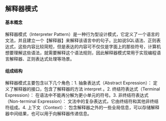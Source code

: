 ## 解释器模式

#### 基本概念

解释器模式（Interpreter Pattern）是⼀种⾏为型设计模式，它定义了⼀个语⾔的⽂法，并且建⽴⼀个【解释器】来解释该语⾔中的句⼦。⽐如说SQL语法、正则表达式，这些内容⽐较简短，但是表达的内容可不仅仅是字⾯上的那些符号，计算机想要理解这些语法，就需要解释这个语法规则，因此解释器模式常⽤于实现编程语⾔解释器、正则表达式处理等场景。

#### 组成结构

解释器模式主要包含以下⼏个⻆⾊：1. 抽象表达式（Abstract Expression）： 定义了解释器的接⼝，包含了解释器的⽅法 interpret 。2. 终结符表达式（Terminal Expression）： 在语法中不能再分解为更⼩单元的符号。3. ⾮终结符表达式（Non-terminal Expression）： ⽂法中的复杂表达式，它由终结符和其他⾮终结符组成。4. 上下⽂（Context）： 包含解释器之外的⼀些全局信息，可以存储解释器中间结果，也可以⽤于向解释器传递信息。